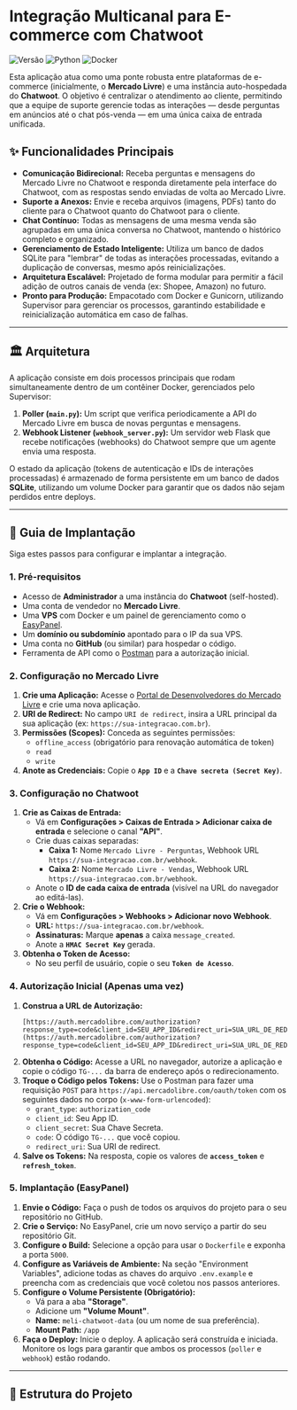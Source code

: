 # Integração Multicanal para E-commerce com Chatwoot

![Versão](https://img.shields.io/badge/versão-2.2-blue)
![Python](https://img.shields.io/badge/Python-3.10%2B-yellow.svg)
![Docker](https://img.shields.io/badge/Docker-blue.svg?logo=docker)

Esta aplicação atua como uma ponte robusta entre plataformas de e-commerce (inicialmente, o **Mercado Livre**) e uma instância auto-hospedada do **Chatwoot**. O objetivo é centralizar o atendimento ao cliente, permitindo que a equipe de suporte gerencie todas as interações — desde perguntas em anúncios até o chat pós-venda — em uma única caixa de entrada unificada.

## ✨ Funcionalidades Principais

* **Comunicação Bidirecional:** Receba perguntas e mensagens do Mercado Livre no Chatwoot e responda diretamente pela interface do Chatwoot, com as respostas sendo enviadas de volta ao Mercado Livre.
* **Suporte a Anexos:** Envie e receba arquivos (imagens, PDFs) tanto do cliente para o Chatwoot quanto do Chatwoot para o cliente.
* **Chat Contínuo:** Todas as mensagens de uma mesma venda são agrupadas em uma única conversa no Chatwoot, mantendo o histórico completo e organizado.
* **Gerenciamento de Estado Inteligente:** Utiliza um banco de dados SQLite para "lembrar" de todas as interações processadas, evitando a duplicação de conversas, mesmo após reinicializações.
* **Arquitetura Escalável:** Projetado de forma modular para permitir a fácil adição de outros canais de venda (ex: Shopee, Amazon) no futuro.
* **Pronto para Produção:** Empacotado com Docker e Gunicorn, utilizando Supervisor para gerenciar os processos, garantindo estabilidade e reinicialização automática em caso de falhas.

---

## 🏛️ Arquitetura

A aplicação consiste em dois processos principais que rodam simultaneamente dentro de um contêiner Docker, gerenciados pelo Supervisor:

1.  **Poller (`main.py`):** Um script que verifica periodicamente a API do Mercado Livre em busca de novas perguntas e mensagens.
2.  **Webhook Listener (`webhook_server.py`):** Um servidor web Flask que recebe notificações (webhooks) do Chatwoot sempre que um agente envia uma resposta.

O estado da aplicação (tokens de autenticação e IDs de interações processadas) é armazenado de forma persistente em um banco de dados **SQLite**, utilizando um volume Docker para garantir que os dados não sejam perdidos entre deploys.

---

## 🚀 Guia de Implantação

Siga estes passos para configurar e implantar a integração.

### 1. Pré-requisitos

* Acesso de **Administrador** a uma instância do **Chatwoot** (self-hosted).
* Uma conta de vendedor no **Mercado Livre**.
* Uma **VPS** com Docker e um painel de gerenciamento como o [EasyPanel](https://easypanel.io/).
* Um **domínio ou subdomínio** apontado para o IP da sua VPS.
* Uma conta no **GitHub** (ou similar) para hospedar o código.
* Ferramenta de API como o [Postman](https://www.postman.com/downloads/) para a autorização inicial.

### 2. Configuração no Mercado Livre

1.  **Crie uma Aplicação:** Acesse o [Portal de Desenvolvedores do Mercado Livre](https://developers.mercadolivre.com.br/) e crie uma nova aplicação.
2.  **URI de Redirect:** No campo `URI de redirect`, insira a URL principal da sua aplicação (ex: `https://sua-integracao.com.br`).
3.  **Permissões (Scopes):** Conceda as seguintes permissões:
    * `offline_access` (obrigatório para renovação automática de token)
    * `read`
    * `write`
4.  **Anote as Credenciais:** Copie o **`App ID`** e a **`Chave secreta (Secret Key)`**.

### 3. Configuração no Chatwoot

1.  **Crie as Caixas de Entrada:**
    * Vá em **Configurações > Caixas de Entrada > Adicionar caixa de entrada** e selecione o canal **"API"**.
    * Crie duas caixas separadas:
        * **Caixa 1:** Nome `Mercado Livre - Perguntas`, Webhook URL `https://sua-integracao.com.br/webhook`.
        * **Caixa 2:** Nome `Mercado Livre - Vendas`, Webhook URL `https://sua-integracao.com.br/webhook`.
    * Anote o **ID de cada caixa de entrada** (visível na URL do navegador ao editá-las).
2.  **Crie o Webhook:**
    * Vá em **Configurações > Webhooks > Adicionar novo Webhook**.
    * **URL:** `https://sua-integracao.com.br/webhook`.
    * **Assinaturas:** Marque **apenas** a caixa `message_created`.
    * Anote a **`HMAC Secret Key`** gerada.
3.  **Obtenha o Token de Acesso:**
    * No seu perfil de usuário, copie o seu **`Token de Acesso`**.

### 4. Autorização Inicial (Apenas uma vez)

1.  **Construa a URL de Autorização:**
    ```
    [https://auth.mercadolibre.com/authorization?response_type=code&client_id=SEU_APP_ID&redirect_uri=SUA_URL_DE_REDIRECT](https://auth.mercadolibre.com/authorization?response_type=code&client_id=SEU_APP_ID&redirect_uri=SUA_URL_DE_REDIRECT)
    ```
2.  **Obtenha o Código:** Acesse a URL no navegador, autorize a aplicação e copie o código `TG-...` da barra de endereço após o redirecionamento.
3.  **Troque o Código pelos Tokens:** Use o Postman para fazer uma requisição `POST` para `https://api.mercadolibre.com/oauth/token` com os seguintes dados no corpo (`x-www-form-urlencoded`):
    * `grant_type`: `authorization_code`
    * `client_id`: Seu App ID.
    * `client_secret`: Sua Chave Secreta.
    * `code`: O código `TG-...` que você copiou.
    * `redirect_uri`: Sua URI de redirect.
4.  **Salve os Tokens:** Na resposta, copie os valores de **`access_token`** e **`refresh_token`**.

### 5. Implantação (EasyPanel)

1.  **Envie o Código:** Faça o push de todos os arquivos do projeto para o seu repositório no GitHub.
2.  **Crie o Serviço:** No EasyPanel, crie um novo serviço a partir do seu repositório Git.
3.  **Configure o Build:** Selecione a opção para usar o `Dockerfile` e exponha a porta `5000`.
4.  **Configure as Variáveis de Ambiente:** Na seção "Environment Variables", adicione todas as chaves do arquivo `.env.example` e preencha com as credenciais que você coletou nos passos anteriores.
5.  **Configure o Volume Persistente (Obrigatório):**
    * Vá para a aba **"Storage"**.
    * Adicione um **"Volume Mount"**.
    * **Name:** `meli-chatwoot-data` (ou um nome de sua preferência).
    * **Mount Path:** `/app`
6.  **Faça o Deploy:** Inicie o deploy. A aplicação será construída e iniciada. Monitore os logs para garantir que ambos os processos (`poller` e `webhook`) estão rodando.

---

## 📂 Estrutura do Projeto
